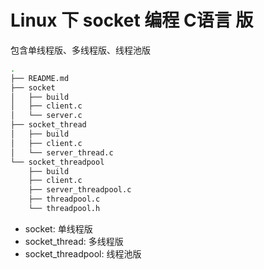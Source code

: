 # Linux 下 socket 编程 C语言 版

包含单线程版、多线程版、线程池版

```bash
.
├── README.md
├── socket
│   ├── build
│   ├── client.c
│   └── server.c
├── socket_thread
│   ├── build
│   ├── client.c
│   └── server_thread.c
└── socket_threadpool
    ├── build
    ├── client.c
    ├── server_threadpool.c
    ├── threadpool.c
    └── threadpool.h
```

- socket: 单线程版
- socket_thread: 多线程版
- socket_threadpool: 线程池版
